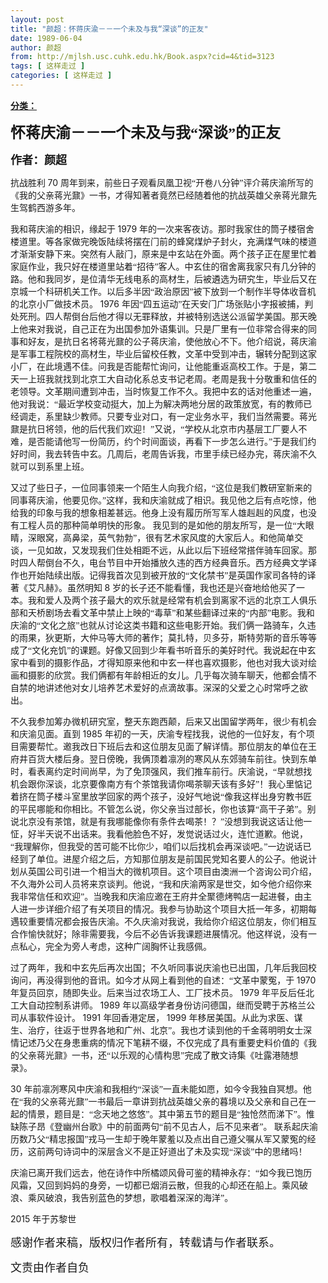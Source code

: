 ```yaml
---
layout: post
title: "颜超：怀蒋庆渝－－一个未及与我“深谈”的正友"
date: 1989-06-04
author: 颜超
from: http://mjlsh.usc.cuhk.edu.hk/Book.aspx?cid=4&tid=3123
tags: [ 这样走过 ]
categories: [ 这样走过 ]
---
```


<div style="margin: 15px 10px 10px 0px;">
 <div>
  <span id="ctl00_ContentPlaceHolder1_chapter1_SubjectLabel" style="font-weight:bold;text-decoration:underline;">
   分类：
  </span>
 </div>
 <!--[if gte mso 9]><xml>
 <o:OfficeDocumentSettings>
  <o:AllowPNG/>
 </o:OfficeDocumentSettings>
</xml><![endif]-->
 <!--[if gte mso 9]><xml>
 <w:WordDocument>
  <w:View>Normal</w:View>
  <w:Zoom>0</w:Zoom>
  <w:TrackMoves/>
  <w:TrackFormatting/>
  <w:PunctuationKerning/>
  <w:ValidateAgainstSchemas/>
  <w:SaveIfXMLInvalid>false</w:SaveIfXMLInvalid>
  <w:IgnoreMixedContent>false</w:IgnoreMixedContent>
  <w:AlwaysShowPlaceholderText>false</w:AlwaysShowPlaceholderText>
  <w:DoNotPromoteQF/>
  <w:LidThemeOther>EN-US</w:LidThemeOther>
  <w:LidThemeAsian>JA</w:LidThemeAsian>
  <w:LidThemeComplexScript>X-NONE</w:LidThemeComplexScript>
  <w:Compatibility>
   <w:BreakWrappedTables/>
   <w:SnapToGridInCell/>
   <w:WrapTextWithPunct/>
   <w:UseAsianBreakRules/>
   <w:DontGrowAutofit/>
   <w:SplitPgBreakAndParaMark/>
   <w:EnableOpenTypeKerning/>
   <w:DontFlipMirrorIndents/>
   <w:OverrideTableStyleHps/>
   <w:UseFELayout/>
  </w:Compatibility>
  <m:mathPr>
   <m:mathFont m:val="Cambria Math"/>
   <m:brkBin m:val="before"/>
   <m:brkBinSub m:val="&#45;-"/>
   <m:smallFrac m:val="off"/>
   <m:dispDef/>
   <m:lMargin m:val="0"/>
   <m:rMargin m:val="0"/>
   <m:defJc m:val="centerGroup"/>
   <m:wrapIndent m:val="1440"/>
   <m:intLim m:val="subSup"/>
   <m:naryLim m:val="undOvr"/>
  </m:mathPr></w:WordDocument>
</xml><![endif]-->
 <!--[if gte mso 9]><xml>
 <w:LatentStyles DefLockedState="false" DefUnhideWhenUsed="true"
  DefSemiHidden="true" DefQFormat="false" DefPriority="99"
  LatentStyleCount="276">
  <w:LsdException Locked="false" Priority="0" SemiHidden="false"
   UnhideWhenUsed="false" QFormat="true" Name="Normal"/>
  <w:LsdException Locked="false" Priority="9" SemiHidden="false"
   UnhideWhenUsed="false" QFormat="true" Name="heading 1"/>
  <w:LsdException Locked="false" Priority="9" QFormat="true" Name="heading 2"/>
  <w:LsdException Locked="false" Priority="9" QFormat="true" Name="heading 3"/>
  <w:LsdException Locked="false" Priority="9" QFormat="true" Name="heading 4"/>
  <w:LsdException Locked="false" Priority="9" QFormat="true" Name="heading 5"/>
  <w:LsdException Locked="false" Priority="9" QFormat="true" Name="heading 6"/>
  <w:LsdException Locked="false" Priority="9" QFormat="true" Name="heading 7"/>
  <w:LsdException Locked="false" Priority="9" QFormat="true" Name="heading 8"/>
  <w:LsdException Locked="false" Priority="9" QFormat="true" Name="heading 9"/>
  <w:LsdException Locked="false" Priority="39" Name="toc 1"/>
  <w:LsdException Locked="false" Priority="39" Name="toc 2"/>
  <w:LsdException Locked="false" Priority="39" Name="toc 3"/>
  <w:LsdException Locked="false" Priority="39" Name="toc 4"/>
  <w:LsdException Locked="false" Priority="39" Name="toc 5"/>
  <w:LsdException Locked="false" Priority="39" Name="toc 6"/>
  <w:LsdException Locked="false" Priority="39" Name="toc 7"/>
  <w:LsdException Locked="false" Priority="39" Name="toc 8"/>
  <w:LsdException Locked="false" Priority="39" Name="toc 9"/>
  <w:LsdException Locked="false" Priority="35" QFormat="true" Name="caption"/>
  <w:LsdException Locked="false" Priority="10" SemiHidden="false"
   UnhideWhenUsed="false" QFormat="true" Name="Title"/>
  <w:LsdException Locked="false" Priority="0" Name="Default Paragraph Font"/>
  <w:LsdException Locked="false" Priority="11" SemiHidden="false"
   UnhideWhenUsed="false" QFormat="true" Name="Subtitle"/>
  <w:LsdException Locked="false" Priority="22" SemiHidden="false"
   UnhideWhenUsed="false" QFormat="true" Name="Strong"/>
  <w:LsdException Locked="false" Priority="20" SemiHidden="false"
   UnhideWhenUsed="false" QFormat="true" Name="Emphasis"/>
  <w:LsdException Locked="false" Priority="59" SemiHidden="false"
   UnhideWhenUsed="false" Name="Table Grid"/>
  <w:LsdException Locked="false" UnhideWhenUsed="false" Name="Placeholder Text"/>
  <w:LsdException Locked="false" Priority="1" SemiHidden="false"
   UnhideWhenUsed="false" QFormat="true" Name="No Spacing"/>
  <w:LsdException Locked="false" Priority="60" SemiHidden="false"
   UnhideWhenUsed="false" Name="Light Shading"/>
  <w:LsdException Locked="false" Priority="61" SemiHidden="false"
   UnhideWhenUsed="false" Name="Light List"/>
  <w:LsdException Locked="false" Priority="62" SemiHidden="false"
   UnhideWhenUsed="false" Name="Light Grid"/>
  <w:LsdException Locked="false" Priority="63" SemiHidden="false"
   UnhideWhenUsed="false" Name="Medium Shading 1"/>
  <w:LsdException Locked="false" Priority="64" SemiHidden="false"
   UnhideWhenUsed="false" Name="Medium Shading 2"/>
  <w:LsdException Locked="false" Priority="65" SemiHidden="false"
   UnhideWhenUsed="false" Name="Medium List 1"/>
  <w:LsdException Locked="false" Priority="66" SemiHidden="false"
   UnhideWhenUsed="false" Name="Medium List 2"/>
  <w:LsdException Locked="false" Priority="67" SemiHidden="false"
   UnhideWhenUsed="false" Name="Medium Grid 1"/>
  <w:LsdException Locked="false" Priority="68" SemiHidden="false"
   UnhideWhenUsed="false" Name="Medium Grid 2"/>
  <w:LsdException Locked="false" Priority="69" SemiHidden="false"
   UnhideWhenUsed="false" Name="Medium Grid 3"/>
  <w:LsdException Locked="false" Priority="70" SemiHidden="false"
   UnhideWhenUsed="false" Name="Dark List"/>
  <w:LsdException Locked="false" Priority="71" SemiHidden="false"
   UnhideWhenUsed="false" Name="Colorful Shading"/>
  <w:LsdException Locked="false" Priority="72" SemiHidden="false"
   UnhideWhenUsed="false" Name="Colorful List"/>
  <w:LsdException Locked="false" Priority="73" SemiHidden="false"
   UnhideWhenUsed="false" Name="Colorful Grid"/>
  <w:LsdException Locked="false" Priority="60" SemiHidden="false"
   UnhideWhenUsed="false" Name="Light Shading Accent 1"/>
  <w:LsdException Locked="false" Priority="61" SemiHidden="false"
   UnhideWhenUsed="false" Name="Light List Accent 1"/>
  <w:LsdException Locked="false" Priority="62" SemiHidden="false"
   UnhideWhenUsed="false" Name="Light Grid Accent 1"/>
  <w:LsdException Locked="false" Priority="63" SemiHidden="false"
   UnhideWhenUsed="false" Name="Medium Shading 1 Accent 1"/>
  <w:LsdException Locked="false" Priority="64" SemiHidden="false"
   UnhideWhenUsed="false" Name="Medium Shading 2 Accent 1"/>
  <w:LsdException Locked="false" Priority="65" SemiHidden="false"
   UnhideWhenUsed="false" Name="Medium List 1 Accent 1"/>
  <w:LsdException Locked="false" UnhideWhenUsed="false" Name="Revision"/>
  <w:LsdException Locked="false" Priority="34" SemiHidden="false"
   UnhideWhenUsed="false" QFormat="true" Name="List Paragraph"/>
  <w:LsdException Locked="false" Priority="29" SemiHidden="false"
   UnhideWhenUsed="false" QFormat="true" Name="Quote"/>
  <w:LsdException Locked="false" Priority="30" SemiHidden="false"
   UnhideWhenUsed="false" QFormat="true" Name="Intense Quote"/>
  <w:LsdException Locked="false" Priority="66" SemiHidden="false"
   UnhideWhenUsed="false" Name="Medium List 2 Accent 1"/>
  <w:LsdException Locked="false" Priority="67" SemiHidden="false"
   UnhideWhenUsed="false" Name="Medium Grid 1 Accent 1"/>
  <w:LsdException Locked="false" Priority="68" SemiHidden="false"
   UnhideWhenUsed="false" Name="Medium Grid 2 Accent 1"/>
  <w:LsdException Locked="false" Priority="69" SemiHidden="false"
   UnhideWhenUsed="false" Name="Medium Grid 3 Accent 1"/>
  <w:LsdException Locked="false" Priority="70" SemiHidden="false"
   UnhideWhenUsed="false" Name="Dark List Accent 1"/>
  <w:LsdException Locked="false" Priority="71" SemiHidden="false"
   UnhideWhenUsed="false" Name="Colorful Shading Accent 1"/>
  <w:LsdException Locked="false" Priority="72" SemiHidden="false"
   UnhideWhenUsed="false" Name="Colorful List Accent 1"/>
  <w:LsdException Locked="false" Priority="73" SemiHidden="false"
   UnhideWhenUsed="false" Name="Colorful Grid Accent 1"/>
  <w:LsdException Locked="false" Priority="60" SemiHidden="false"
   UnhideWhenUsed="false" Name="Light Shading Accent 2"/>
  <w:LsdException Locked="false" Priority="61" SemiHidden="false"
   UnhideWhenUsed="false" Name="Light List Accent 2"/>
  <w:LsdException Locked="false" Priority="62" SemiHidden="false"
   UnhideWhenUsed="false" Name="Light Grid Accent 2"/>
  <w:LsdException Locked="false" Priority="63" SemiHidden="false"
   UnhideWhenUsed="false" Name="Medium Shading 1 Accent 2"/>
  <w:LsdException Locked="false" Priority="64" SemiHidden="false"
   UnhideWhenUsed="false" Name="Medium Shading 2 Accent 2"/>
  <w:LsdException Locked="false" Priority="65" SemiHidden="false"
   UnhideWhenUsed="false" Name="Medium List 1 Accent 2"/>
  <w:LsdException Locked="false" Priority="66" SemiHidden="false"
   UnhideWhenUsed="false" Name="Medium List 2 Accent 2"/>
  <w:LsdException Locked="false" Priority="67" SemiHidden="false"
   UnhideWhenUsed="false" Name="Medium Grid 1 Accent 2"/>
  <w:LsdException Locked="false" Priority="68" SemiHidden="false"
   UnhideWhenUsed="false" Name="Medium Grid 2 Accent 2"/>
  <w:LsdException Locked="false" Priority="69" SemiHidden="false"
   UnhideWhenUsed="false" Name="Medium Grid 3 Accent 2"/>
  <w:LsdException Locked="false" Priority="70" SemiHidden="false"
   UnhideWhenUsed="false" Name="Dark List Accent 2"/>
  <w:LsdException Locked="false" Priority="71" SemiHidden="false"
   UnhideWhenUsed="false" Name="Colorful Shading Accent 2"/>
  <w:LsdException Locked="false" Priority="72" SemiHidden="false"
   UnhideWhenUsed="false" Name="Colorful List Accent 2"/>
  <w:LsdException Locked="false" Priority="73" SemiHidden="false"
   UnhideWhenUsed="false" Name="Colorful Grid Accent 2"/>
  <w:LsdException Locked="false" Priority="60" SemiHidden="false"
   UnhideWhenUsed="false" Name="Light Shading Accent 3"/>
  <w:LsdException Locked="false" Priority="61" SemiHidden="false"
   UnhideWhenUsed="false" Name="Light List Accent 3"/>
  <w:LsdException Locked="false" Priority="62" SemiHidden="false"
   UnhideWhenUsed="false" Name="Light Grid Accent 3"/>
  <w:LsdException Locked="false" Priority="63" SemiHidden="false"
   UnhideWhenUsed="false" Name="Medium Shading 1 Accent 3"/>
  <w:LsdException Locked="false" Priority="64" SemiHidden="false"
   UnhideWhenUsed="false" Name="Medium Shading 2 Accent 3"/>
  <w:LsdException Locked="false" Priority="65" SemiHidden="false"
   UnhideWhenUsed="false" Name="Medium List 1 Accent 3"/>
  <w:LsdException Locked="false" Priority="66" SemiHidden="false"
   UnhideWhenUsed="false" Name="Medium List 2 Accent 3"/>
  <w:LsdException Locked="false" Priority="67" SemiHidden="false"
   UnhideWhenUsed="false" Name="Medium Grid 1 Accent 3"/>
  <w:LsdException Locked="false" Priority="68" SemiHidden="false"
   UnhideWhenUsed="false" Name="Medium Grid 2 Accent 3"/>
  <w:LsdException Locked="false" Priority="69" SemiHidden="false"
   UnhideWhenUsed="false" Name="Medium Grid 3 Accent 3"/>
  <w:LsdException Locked="false" Priority="70" SemiHidden="false"
   UnhideWhenUsed="false" Name="Dark List Accent 3"/>
  <w:LsdException Locked="false" Priority="71" SemiHidden="false"
   UnhideWhenUsed="false" Name="Colorful Shading Accent 3"/>
  <w:LsdException Locked="false" Priority="72" SemiHidden="false"
   UnhideWhenUsed="false" Name="Colorful List Accent 3"/>
  <w:LsdException Locked="false" Priority="73" SemiHidden="false"
   UnhideWhenUsed="false" Name="Colorful Grid Accent 3"/>
  <w:LsdException Locked="false" Priority="60" SemiHidden="false"
   UnhideWhenUsed="false" Name="Light Shading Accent 4"/>
  <w:LsdException Locked="false" Priority="61" SemiHidden="false"
   UnhideWhenUsed="false" Name="Light List Accent 4"/>
  <w:LsdException Locked="false" Priority="62" SemiHidden="false"
   UnhideWhenUsed="false" Name="Light Grid Accent 4"/>
  <w:LsdException Locked="false" Priority="63" SemiHidden="false"
   UnhideWhenUsed="false" Name="Medium Shading 1 Accent 4"/>
  <w:LsdException Locked="false" Priority="64" SemiHidden="false"
   UnhideWhenUsed="false" Name="Medium Shading 2 Accent 4"/>
  <w:LsdException Locked="false" Priority="65" SemiHidden="false"
   UnhideWhenUsed="false" Name="Medium List 1 Accent 4"/>
  <w:LsdException Locked="false" Priority="66" SemiHidden="false"
   UnhideWhenUsed="false" Name="Medium List 2 Accent 4"/>
  <w:LsdException Locked="false" Priority="67" SemiHidden="false"
   UnhideWhenUsed="false" Name="Medium Grid 1 Accent 4"/>
  <w:LsdException Locked="false" Priority="68" SemiHidden="false"
   UnhideWhenUsed="false" Name="Medium Grid 2 Accent 4"/>
  <w:LsdException Locked="false" Priority="69" SemiHidden="false"
   UnhideWhenUsed="false" Name="Medium Grid 3 Accent 4"/>
  <w:LsdException Locked="false" Priority="70" SemiHidden="false"
   UnhideWhenUsed="false" Name="Dark List Accent 4"/>
  <w:LsdException Locked="false" Priority="71" SemiHidden="false"
   UnhideWhenUsed="false" Name="Colorful Shading Accent 4"/>
  <w:LsdException Locked="false" Priority="72" SemiHidden="false"
   UnhideWhenUsed="false" Name="Colorful List Accent 4"/>
  <w:LsdException Locked="false" Priority="73" SemiHidden="false"
   UnhideWhenUsed="false" Name="Colorful Grid Accent 4"/>
  <w:LsdException Locked="false" Priority="60" SemiHidden="false"
   UnhideWhenUsed="false" Name="Light Shading Accent 5"/>
  <w:LsdException Locked="false" Priority="61" SemiHidden="false"
   UnhideWhenUsed="false" Name="Light List Accent 5"/>
  <w:LsdException Locked="false" Priority="62" SemiHidden="false"
   UnhideWhenUsed="false" Name="Light Grid Accent 5"/>
  <w:LsdException Locked="false" Priority="63" SemiHidden="false"
   UnhideWhenUsed="false" Name="Medium Shading 1 Accent 5"/>
  <w:LsdException Locked="false" Priority="64" SemiHidden="false"
   UnhideWhenUsed="false" Name="Medium Shading 2 Accent 5"/>
  <w:LsdException Locked="false" Priority="65" SemiHidden="false"
   UnhideWhenUsed="false" Name="Medium List 1 Accent 5"/>
  <w:LsdException Locked="false" Priority="66" SemiHidden="false"
   UnhideWhenUsed="false" Name="Medium List 2 Accent 5"/>
  <w:LsdException Locked="false" Priority="67" SemiHidden="false"
   UnhideWhenUsed="false" Name="Medium Grid 1 Accent 5"/>
  <w:LsdException Locked="false" Priority="68" SemiHidden="false"
   UnhideWhenUsed="false" Name="Medium Grid 2 Accent 5"/>
  <w:LsdException Locked="false" Priority="69" SemiHidden="false"
   UnhideWhenUsed="false" Name="Medium Grid 3 Accent 5"/>
  <w:LsdException Locked="false" Priority="70" SemiHidden="false"
   UnhideWhenUsed="false" Name="Dark List Accent 5"/>
  <w:LsdException Locked="false" Priority="71" SemiHidden="false"
   UnhideWhenUsed="false" Name="Colorful Shading Accent 5"/>
  <w:LsdException Locked="false" Priority="72" SemiHidden="false"
   UnhideWhenUsed="false" Name="Colorful List Accent 5"/>
  <w:LsdException Locked="false" Priority="73" SemiHidden="false"
   UnhideWhenUsed="false" Name="Colorful Grid Accent 5"/>
  <w:LsdException Locked="false" Priority="60" SemiHidden="false"
   UnhideWhenUsed="false" Name="Light Shading Accent 6"/>
  <w:LsdException Locked="false" Priority="61" SemiHidden="false"
   UnhideWhenUsed="false" Name="Light List Accent 6"/>
  <w:LsdException Locked="false" Priority="62" SemiHidden="false"
   UnhideWhenUsed="false" Name="Light Grid Accent 6"/>
  <w:LsdException Locked="false" Priority="63" SemiHidden="false"
   UnhideWhenUsed="false" Name="Medium Shading 1 Accent 6"/>
  <w:LsdException Locked="false" Priority="64" SemiHidden="false"
   UnhideWhenUsed="false" Name="Medium Shading 2 Accent 6"/>
  <w:LsdException Locked="false" Priority="65" SemiHidden="false"
   UnhideWhenUsed="false" Name="Medium List 1 Accent 6"/>
  <w:LsdException Locked="false" Priority="66" SemiHidden="false"
   UnhideWhenUsed="false" Name="Medium List 2 Accent 6"/>
  <w:LsdException Locked="false" Priority="67" SemiHidden="false"
   UnhideWhenUsed="false" Name="Medium Grid 1 Accent 6"/>
  <w:LsdException Locked="false" Priority="68" SemiHidden="false"
   UnhideWhenUsed="false" Name="Medium Grid 2 Accent 6"/>
  <w:LsdException Locked="false" Priority="69" SemiHidden="false"
   UnhideWhenUsed="false" Name="Medium Grid 3 Accent 6"/>
  <w:LsdException Locked="false" Priority="70" SemiHidden="false"
   UnhideWhenUsed="false" Name="Dark List Accent 6"/>
  <w:LsdException Locked="false" Priority="71" SemiHidden="false"
   UnhideWhenUsed="false" Name="Colorful Shading Accent 6"/>
  <w:LsdException Locked="false" Priority="72" SemiHidden="false"
   UnhideWhenUsed="false" Name="Colorful List Accent 6"/>
  <w:LsdException Locked="false" Priority="73" SemiHidden="false"
   UnhideWhenUsed="false" Name="Colorful Grid Accent 6"/>
  <w:LsdException Locked="false" Priority="19" SemiHidden="false"
   UnhideWhenUsed="false" QFormat="true" Name="Subtle Emphasis"/>
  <w:LsdException Locked="false" Priority="21" SemiHidden="false"
   UnhideWhenUsed="false" QFormat="true" Name="Intense Emphasis"/>
  <w:LsdException Locked="false" Priority="31" SemiHidden="false"
   UnhideWhenUsed="false" QFormat="true" Name="Subtle Reference"/>
  <w:LsdException Locked="false" Priority="32" SemiHidden="false"
   UnhideWhenUsed="false" QFormat="true" Name="Intense Reference"/>
  <w:LsdException Locked="false" Priority="33" SemiHidden="false"
   UnhideWhenUsed="false" QFormat="true" Name="Book Title"/>
  <w:LsdException Locked="false" Priority="37" Name="Bibliography"/>
  <w:LsdException Locked="false" Priority="39" QFormat="true" Name="TOC Heading"/>
 </w:LatentStyles>
</xml><![endif]-->
 <!--[if gte mso 10]>
<style>
 /* Style Definitions */
table.MsoNormalTable
	{mso-style-name:"Table Normal";
	mso-tstyle-rowband-size:0;
	mso-tstyle-colband-size:0;
	mso-style-noshow:yes;
	mso-style-priority:99;
	mso-style-parent:"";
	mso-padding-alt:0in 5.4pt 0in 5.4pt;
	mso-para-margin:0in;
	mso-para-margin-bottom:.0001pt;
	mso-pagination:widow-orphan;
	font-size:10.0pt;
	font-family:"Times New Roman";}
</style>
<![endif]-->
 <!--StartFragment-->
 <p class="MsoNormal">
  <o:p>
   <b>
    <font size="4">
    </font>
   </b>
  </o:p>
 </p>
 <p class="MsoNormal">
  <b>
   <span lang="ZH-CN" style="font-family: 宋体;">
    <font size="5">
     怀蒋庆渝－－一个未及与我“深谈”的正友
    </font>
   </span>
   <font size="4">
    <o:p>
    </o:p>
   </font>
  </b>
 </p>
 <p class="MsoNormal">
  <b>
   <font size="4">
    <span lang="ZH-CN" style='font-family:宋体;mso-ascii-font-family:
"Times New Roman"'>
     作者：颜超
    </span>
    <o:p>
    </o:p>
   </font>
  </b>
 </p>
 <p class="MsoNormal">
  <o:p>
  </o:p>
 </p>
 <p class="MsoNormal">
  <span lang="ZH-CN" style='font-family:宋体;mso-ascii-font-family:
"Times New Roman"'>
   抗战胜利
  </span>
  70
  <span lang="ZH-CN" style='font-family:宋体;
mso-ascii-font-family:"Times New Roman"'>
   周年到来，前些日子观看凤凰卫视“开卷八分钟”评介蒋庆渝所写的《我的父亲蒋光鼐》一书，才得知著者竟然已经随着他的抗战英雄父亲蒋光鼐先生驾鹤西游多年。
  </span>
  <o:p>
  </o:p>
 </p>
 <p class="MsoNormal">
  <span lang="ZH-CN" style='font-family:宋体;mso-ascii-font-family:
"Times New Roman"'>
   我和蒋庆渝的相识，缘起于
  </span>
  1979
  <span lang="ZH-CN" style='font-family:
宋体;mso-ascii-font-family:"Times New Roman"'>
   年的一次来客夜访。那时我家住的筒子楼宿舍楼道里。等各家做完晚饭陆续将摆在门前的蜂窝煤炉子封火，充满煤气味的楼道才渐渐安静下来。突然有人敲门，原来是中玄站在外面。两个孩子正在屋里忙着家庭作业，我只好在楼道里站着“招待”客人。中玄住的宿舍离我家只有几分钟的路。他和我同岁，是位清华无线电系的高材生，后被遴选为研究生，毕业后又在京城一个科研机关工作。以后多半因“政治原因”被下放到一个制作半导体收音机的北京小厂做技术员。
  </span>
  1976
  <span lang="ZH-CN" style='font-family:宋体;mso-ascii-font-family:"Times New Roman"'>
   年因“四五运动”在天安门广场张贴小字报被捕，判处死刑。四人帮倒台后他才得以无罪释放，并被特别选送公派留学美国。那天晚上他来对我说，自己正在为出国参加外语集训。只是厂里有一位非常合得来的同事和好友，是抗日名将蒋光鼐的公子蒋庆渝，使他放心不下。他介绍说，蒋庆渝是军事工程院校的高材生，毕业后留校任教，文革中受到冲击，辗转分配到这家小厂，在此境遇不佳。问我是否能帮忙询问，让他能重返高校工作。于是，第二天一上班我就找到北京工大自动化系总支书记老周。老周是我十分敬重和信任的老领导。文革期间遭到冲击，当时恢复工作不久。我把中玄的话对他重述一遍，他对我说：“最近学校变动挺大，加上为解决两地分居的政策放宽，有的教师已经调走，系里缺少教师。只要专业对口，有一定业务水平，我们当然需要。蒋光鼐是抗日将领，他的后代我们欢迎！”又说，“学校从北京市内基层工厂要人不难，是否能请他写一份简历，约个时间面谈，再看下一步怎么进行。”于是我们约好时间，我去转告中玄。几周后，老周告诉我，市里手续已经办完，蒋庆渝不久就可以到系里上班。
  </span>
  <o:p>
  </o:p>
 </p>
 <p class="MsoNormal">
  <span lang="ZH-CN" style='font-family:宋体;mso-ascii-font-family:
"Times New Roman"'>
   又过了些日子，一位同事领来一个陌生人向我介绍，“这位是我们教研室新来的同事蒋庆渝，他要见你。”这样，我和庆渝就成了相识。我见他之后有点吃惊，他给我的印象与我的想象相差甚远。他身上没有履历所写军人雄赳赳的风度，也没有工程人员的那种简单明快的形象。
  </span>
  <span lang="ZH-CN">
  </span>
  <span lang="ZH-CN" style='font-family:宋体;mso-ascii-font-family:
"Times New Roman"'>
   我见到的是如他的朋友所写，是一位“大眼睛，深眼窝，高鼻梁，英气勃勃”，很有艺术家风度的大家后人。和他简单交谈，一见如故，又发现我们住处相距不远，从此以后下班经常搭伴骑车回家。那时四人帮倒台不久，电台节目中开始播放久违的西方经典音乐。西方经典文学译作也开始陆续出版。记得我首次见到被开放的“文化禁书”是英国作家司各特的译著《艾凡赫》。虽然明知
  </span>
  8
  <span lang="ZH-CN" style='font-family:宋体;mso-ascii-font-family:"Times New Roman"'>
   岁的长子还不能看懂，我也还是兴奋地给他买了一本。我和爱人及两个孩子最大的欢乐就是经常有机会到离家不远的北京工人俱乐部和天桥剧场去看文革中禁止上映的“毒草”和某些翻译过来的“内部”电影。我和庆渝的“文化之旅”也就从讨论这类书籍和这些电影开始。我们俩一路骑车，久违的雨果，狄更斯，大仲马等大师的著作；莫扎特，贝多芬，斯特劳斯的音乐等等成了“文化充饥”的课题。好像又回到少年看书听音乐的美好时代。我说起在中玄家中看到的摄影作品，才得知原来他和中玄一样也喜欢摄影，他也对我大谈对绘画和摄影的欣赏。我们俩都有年龄相近的女儿。几乎每次骑车聊天，他都会情不自禁的地讲述他对女儿培养艺术爱好的点滴故事。深深的父爱之心时常呼之欲出。
  </span>
  <o:p>
  </o:p>
 </p>
 <p class="MsoNormal">
  <span lang="ZH-CN" style='font-family:宋体;mso-ascii-font-family:
"Times New Roman"'>
   不久我参加筹办微机研究室，整天东跑西颠，后来又出国留学两年，很少有机会和庆渝见面。直到
  </span>
  1985
  <span lang="ZH-CN" style='font-family:宋体;mso-ascii-font-family:"Times New Roman"'>
   年初的一天，庆渝专程找我，说他的一位好友，有个项目需要帮忙。邀我改日下班后去和这位朋友见面了解详情。那位朋友的单位在王府井百货大楼后身。翌日傍晚，我俩顶着凛冽的寒风从东郊骑车前往。快到东单时，看表离约定时间尚早，为了免顶强风，我们推车前行。庆渝说，“早就想找机会跟你深谈，北京要像南方有个茶馆我请你喝茶聊天该有多好”！我心里惦记着挤在筒子楼斗室里放学回家的两个孩子，没好气地说“像我这样出身穷教书匠的平民哪能和你相比。不管怎么说，你父亲当过部长，你也该算“高干子弟”。别说北京没有茶馆，就是有我哪能像你有条件去喝茶！？”没想到我说这话让他一怔，好半天说不出话来。我看他脸色不好，发觉说话过火，连忙道歉。他说，“我理解你，但我受的苦可能不比你少，咱们以后找机会再深谈吧。”一边说话已经到了单位。进屋介绍之后，方知那位朋友是前国民党知名要人的公子。他说计划从英国公司引进一个相当大的微机项目。这个项目由澳洲一个咨询公司介绍，不久海外公司人员将来京谈判。他说，“我和庆渝两家是世交，如今他介绍你来我非常信任和欢迎”。当晚我和庆渝应邀在王府井全聚德烤鸭店一起进餐，由主人进一步详细介绍了有关项目的情况。我参与协助这个项目大抵一年多，初期每遇较重要情况都会报告庆渝。不久庆渝对我说，我给你介绍这位朋友，你们相互合作愉快就好；除非需要我，今后不必告诉我课题进展情况。他这样说，没有一点私心，完全为旁人考虑，这种广阔胸怀让我感佩。
  </span>
  <o:p>
  </o:p>
 </p>
 <p class="MsoNormal">
  <span lang="ZH-CN" style='font-family:宋体;mso-ascii-font-family:
"Times New Roman"'>
   过了两年，我和中玄先后再次出国；不久听同事说庆渝也已出国，几年后我回校询问，再没得到他的音讯。如今才从网上看到他的自述：“文革中蒙冤，于
  </span>
  1970
  <span lang="ZH-CN" style='font-family:宋体;mso-ascii-font-family:"Times New Roman"'>
   年复员回京，随即失业。后来当过农场工人、工厂技术员。
  </span>
  1979
  <span lang="ZH-CN" style='font-family:宋体;mso-ascii-font-family:"Times New Roman"'>
   年平反后任北工大自动控制系讲师。
  </span>
  1989
  <span lang="ZH-CN" style='font-family:宋体;mso-ascii-font-family:"Times New Roman"'>
   年以高级学者身份访问德国，继而受聘于苏格兰公司从事软件设计。
  </span>
  1991
  <span lang="ZH-CN" style='font-family:宋体;mso-ascii-font-family:"Times New Roman"'>
   年回香港定居，
  </span>
  1999
  <span lang="ZH-CN" style='font-family:宋体;mso-ascii-font-family:"Times New Roman"'>
   年移居美国。从此为求医、谋生、治疗，往返于世界各地和广州、北京”。我也才读到他的千金蒋明明女士深情记述乃父在身患重病的情况下笔耕不缀，不仅完成了具有重要史料价值的《我的父亲蒋光鼐》一书，还“以乐观的心情构思”完成了散文诗集《吐露港随想录》。
  </span>
  <o:p>
  </o:p>
 </p>
 <p class="MsoNormal">
  30
  <span lang="ZH-CN" style='font-family:宋体;mso-ascii-font-family:
"Times New Roman"'>
   年前凛冽寒风中庆渝和我相约“深谈”一直未能如愿，如今令我独自冥想。他在“我的父亲蒋光鼐”一书最后一章讲到抗战英雄父亲的暮境以及父亲和自己在一起的情景，题目是：“念天地之悠悠”。其中第五节的题目是“独怆然而涕下”。惟缺陈子昂《登幽州台歌》中的前面两句“前不见古人，后不见来者”。
  </span>
  <span lang="ZH-CN">
  </span>
  <span lang="ZH-CN" style='font-family:宋体;mso-ascii-font-family:
"Times New Roman"'>
   联系起庆渝历数乃父“精忠报国”戎马一生却于晚年蒙羞以及点出自己遵父嘱从军又蒙冤的经历，这前两句诗词中的深层含义不是正好道出了未及实现“深谈”中的思绪吗！
  </span>
  <o:p>
  </o:p>
 </p>
 <p class="MsoNormal">
  <span lang="ZH-CN" style='font-family:宋体;mso-ascii-font-family:
"Times New Roman"'>
   庆渝已离开我们远去，他在诗作中所橘颂风骨可鉴的精神永存：“如今我已饱历风霜，又回到妈妈的身旁，一切都已烟消云散，但我的心却还在船上。乘风破浪、乘风破浪，我告别蓝色的梦想，歌唱着深深的海洋”。
  </span>
  <o:p>
  </o:p>
 </p>
 <p class="MsoNormal">
  2015
  <span lang="ZH-CN" style='font-family:宋体;mso-ascii-font-family:
"Times New Roman"'>
   年于苏黎世
  </span>
  <o:p>
  </o:p>
 </p>
 <p class="MsoNormal">
  <o:p>
  </o:p>
 </p>
 <p class="MsoNormal">
  <font size="4">
   <span lang="ZH-CN" style='font-family:宋体;mso-ascii-font-family:
"Times New Roman"'>
    感谢作者来稿，版权归作者所有，转载请与作者联系。
   </span>
   <o:p>
   </o:p>
  </font>
 </p>
 <p class="MsoNormal">
  <span lang="ZH-CN" style='font-family:宋体;mso-ascii-font-family:
"Times New Roman"'>
   <font size="4">
    文责由作者自负
   </font>
  </span>
  <o:p>
  </o:p>
 </p>
 <!--EndFragment-->
</div>


